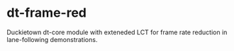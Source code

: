 # dt-frame-red
Duckietown dt-core module with exteneded LCT for frame rate reduction in lane-following demonstrations.
